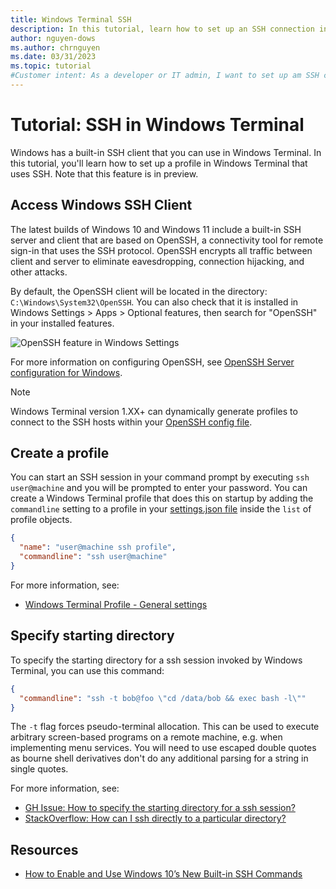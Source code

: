 ```yaml
---
title: Windows Terminal SSH
description: In this tutorial, learn how to set up an SSH connection in Windows Terminal.
author: nguyen-dows
ms.author: chrnguyen
ms.date: 03/31/2023
ms.topic: tutorial
#Customer intent: As a developer or IT admin, I want to set up am SSH connection in Windows Terminal so that I can connect to other servers.
---
```


# Tutorial: SSH in Windows Terminal

Windows has a built-in SSH client that you can use in Windows Terminal. In this tutorial, you'll learn how to set up a profile in Windows Terminal that uses SSH. Note that this feature is in preview.

## Access Windows SSH Client

The latest builds of Windows 10 and Windows 11 include a built-in SSH server and client that are based on OpenSSH, a connectivity tool for remote sign-in that uses the SSH protocol. OpenSSH encrypts all traffic between client and server to eliminate eavesdropping, connection hijacking, and other attacks.

By default, the OpenSSH client will be located in the directory: `C:\Windows\System32\OpenSSH`. You can also check that it is installed in Windows Settings > Apps > Optional features, then search for "OpenSSH" in your installed features.

![OpenSSH feature in Windows Settings](../images/ssh-optonialfeatures.png)

For more information on configuring OpenSSH, see [OpenSSH Server configuration for Windows](https://learn.microsoft.com/en-us/windows-server/administration/openssh/openssh_server_configuration).

> [!NOTE]
> Windows Terminal version 1.XX+ can dynamically generate profiles to connect to the SSH hosts within your [OpenSSH config file](https://man.openbsd.org/ssh_config).

## Create a profile

You can start an SSH session in your command prompt by executing `ssh user@machine` and you will be prompted to enter your password. You can create a Windows Terminal profile that does this on startup by adding the `commandline` setting to a profile in your [settings.json file](../install.md#settings-json-file) inside the `list` of profile objects.

```json
{
  "name": "user@machine ssh profile",
  "commandline": "ssh user@machine"
}
```

For more information, see:

* [Windows Terminal Profile - General settings](./../customize-settings/profile-general.md)

## Specify starting directory

To specify the starting directory for a ssh session invoked by Windows Terminal, you can use this command:

```json
{
  "commandline": "ssh -t bob@foo \"cd /data/bob && exec bash -l\""
}
```

The `-t` flag forces pseudo-terminal allocation. This can be used to execute arbitrary screen-based programs on a remote machine, e.g. when implementing menu services. You will need to use escaped double quotes as bourne shell derivatives don't do any additional parsing for a string in single quotes.

For more information, see:

* [GH Issue: How to specify the starting directory for a ssh session?](https://github.com/MicrosoftDocs/terminal/issues/25)
* [StackOverflow: How can I ssh directly to a particular directory?](https://stackoverflow.com/questions/626533/how-can-i-ssh-directly-to-a-particular-directory)

## Resources

* [How to Enable and Use Windows 10’s New Built-in SSH Commands](https://www.howtogeek.com/336775/how-to-enable-and-use-windows-10s-built-in-ssh-commands/)
